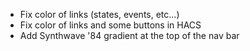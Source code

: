- Fix color of links (states, events, etc...)
- Fix color of links and some buttons in HACS
- Add Synthwave '84 gradient at the top of the nav bar